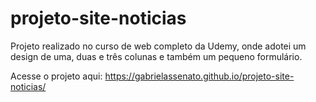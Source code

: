 # projeto-site-noticias
Projeto realizado no curso de web completo da Udemy, onde adotei um design de uma, duas e três colunas e também um pequeno formulário.

Acesse o projeto aqui: https://gabrielassenato.github.io/projeto-site-noticias/
